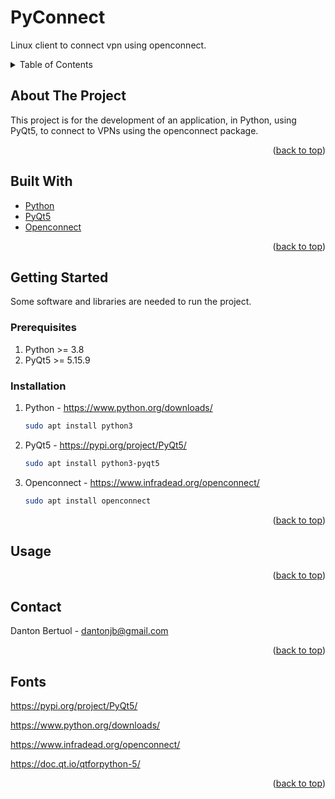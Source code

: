 <a name="readme-top"></a>

# PyConnect

Linux client to connect vpn using openconnect.

<!-- TABLE OF CONTENTS -->
<details>
  <summary>Table of Contents</summary>
  <ol>
    <li>
      <a href="#about-the-project">About The Project</a>
      <ul>
        <li><a href="#built-with">Built With</a></li>
      </ul>
    </li>
    <li>
      <a href="#getting-started">Getting Started</a>
      <ul>
        <li><a href="#prerequisites">Prerequisites</a></li>
        <li><a href="#installation">Installation</a></li>
      </ul>
    </li>
    <li><a href="#usage">Usage</a></li>
    <li><a href="#roadmap">Roadmap</a></li>
    <li><a href="#contact">Contact</a></li>
  </ol>
</details>

## About The Project
This project is for the development of an application, in Python, using PyQt5, to connect to VPNs using the openconnect package.

<p align="right">(<a href="#readme-top">back to top</a>)</p>

## Built With
* [Python](https://www.python.org/)
* [PyQt5](https://pypi.org/project/PyQt5/)
* [Openconnect](https://www.infradead.org/openconnect/)

<p align="right">(<a href="#readme-top">back to top</a>)</p>

## Getting Started
Some software and libraries are needed to run the project.

### Prerequisites
1. Python >= 3.8
2. PyQt5 >= 5.15.9
### Installation
1. Python - https://www.python.org/downloads/
    ``` sh 
    sudo apt install python3
    ```
2. PyQt5 - https://pypi.org/project/PyQt5/
    ``` sh
    sudo apt install python3-pyqt5
    ```
3. Openconnect - https://www.infradead.org/openconnect/
    ``` sh
    sudo apt install openconnect
    ```

<p align="right">(<a href="#readme-top">back to top</a>)</p>

## Usage 

<p align="right">(<a href="#readme-top">back to top</a>)</p> 

<!-- ## Roadmap

<p align="right">(<a href="#readme-top">back to top</a>)</p> -->

## Contact
Danton Bertuol - dantonjb@gmail.com
<p align="right">(<a href="#readme-top">back to top</a>)</p>

## Fonts
https://pypi.org/project/PyQt5/

https://www.python.org/downloads/

https://www.infradead.org/openconnect/

https://doc.qt.io/qtforpython-5/

<p align="right">(<a href="#readme-top">back to top</a>)</p>